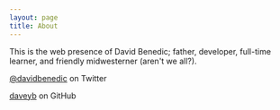 ```yaml
---
layout: page
title: About
---
```


This is the web presence of David Benedic; father, developer, full-time learner, and friendly midwesterner (aren't we all?).

[@davidbenedic](https://twitter.com/davidbenedic) on Twitter

[daveyb](https://github.com/daveyb/) on GitHub
